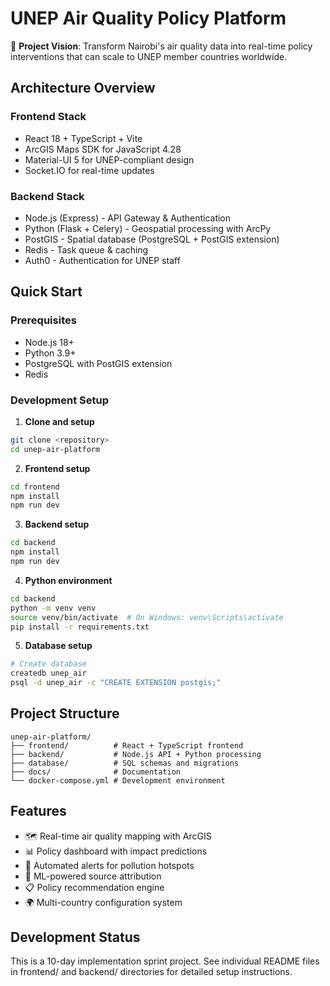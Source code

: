 # UNEP Air Quality Policy Platform

🎯 **Project Vision**: Transform Nairobi's air quality data into real-time policy interventions that can scale to UNEP member countries worldwide.

## Architecture Overview

### Frontend Stack
- React 18 + TypeScript + Vite
- ArcGIS Maps SDK for JavaScript 4.28
- Material-UI 5 for UNEP-compliant design
- Socket.IO for real-time updates

### Backend Stack
- Node.js (Express) - API Gateway & Authentication
- Python (Flask + Celery) - Geospatial processing with ArcPy
- PostGIS - Spatial database (PostgreSQL + PostGIS extension)
- Redis - Task queue & caching
- Auth0 - Authentication for UNEP staff

## Quick Start

### Prerequisites
- Node.js 18+
- Python 3.9+
- PostgreSQL with PostGIS extension
- Redis

### Development Setup

1. **Clone and setup**
```bash
git clone <repository>
cd unep-air-platform
```

2. **Frontend setup**
```bash
cd frontend
npm install
npm run dev
```

3. **Backend setup**
```bash
cd backend
npm install
npm run dev
```

4. **Python environment**
```bash
cd backend
python -m venv venv
source venv/bin/activate  # On Windows: venv\Scripts\activate
pip install -r requirements.txt
```

5. **Database setup**
```bash
# Create database
createdb unep_air
psql -d unep_air -c "CREATE EXTENSION postgis;"
```

## Project Structure

```
unep-air-platform/
├── frontend/          # React + TypeScript frontend
├── backend/           # Node.js API + Python processing
├── database/          # SQL schemas and migrations
├── docs/              # Documentation
└── docker-compose.yml # Development environment
```

## Features

- 🗺️ Real-time air quality mapping with ArcGIS
- 📊 Policy dashboard with impact predictions
- 🚨 Automated alerts for pollution hotspots
- 🔬 ML-powered source attribution
- 📋 Policy recommendation engine
- 🌍 Multi-country configuration system

## Development Status

This is a 10-day implementation sprint project. See individual README files in frontend/ and backend/ directories for detailed setup instructions.